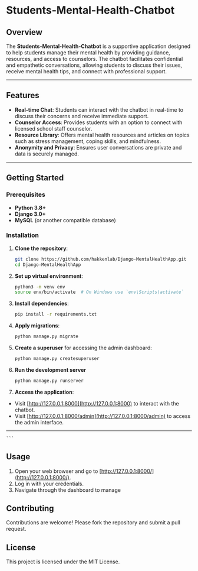# Students-Mental-Health-Chatbot

## Overview
The **Students-Mental-Health-Chatbot** is a supportive application designed to help students manage their mental health by providing guidance, resources, and access to counselors. The chatbot facilitates confidential and empathetic conversations, allowing students to discuss their issues, receive mental health tips, and connect with professional support.

---

## Features
- **Real-time Chat**: Students can interact with the chatbot in real-time to discuss their concerns and receive immediate support.
- **Counselor Access**: Provides students with an option to connect with licensed school staff counselor.
- **Resource Library**: Offers mental health resources and articles on topics such as stress management, coping skills, and mindfulness.
- **Anonymity and Privacy**: Ensures user conversations are private and data is securely managed.

---

## Getting Started

### Prerequisites
- **Python 3.8+**
- **Django 3.0+**
- **MySQL** (or another compatible database)

### Installation

1. **Clone the repository**:
    ```bash
    git clone https://github.com/hakkenlab/Django-MentalHealthApp.git
    cd Django-MentalHealthApp
    ```

2. **Set up virtual environment**:
    ```bash
    python3 -m venv env
    source env/bin/activate  # On Windows use `env\Scripts\activate`
    ```

3. **Install dependencies**:
    ```bash
    pip install -r requirements.txt
    ```

4.  **Apply migrations**:
    ```bash
    python manage.py migrate
    ```

5. **Create a superuser** for accessing the admin dashboard:
    ```bash
    python manage.py createsuperuser
    ```

6. **Run the development server**
    ```bash
    python manage.py runserver

7. **Access the application**:
- Visit [http://127.0.0.1:8000](http://127.0.0.1:8000) to interact with the chatbot.
- Visit [http://127.0.0.1:8000/admin](http://127.0.0.1:8000/admin) to access the admin interface.

---
    ```

## Usage

1. Open your web browser and go to [http://127.0.0.1:8000/](http://127.0.0.1:8000/).
2. Log in with your credentials.
3. Navigate through the dashboard to manage 

## Contributing

Contributions are welcome! Please fork the repository and submit a pull request.

## License

This project is licensed under the MIT License.